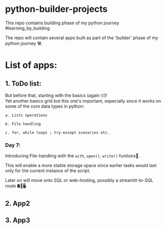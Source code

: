 # python-builder-projects
This repo contains building phase of my python journey #learning_by_building

The repo will contain several apps built as part of the 'builder' phase of my python journey 🛠️.


# List of apps:
## 1. **ToDo list:** 
But before that, starting with the basics (again 🙄)! <br>
Yet another basics grid but this one's important, especially since it works on some of the core data types in python:
  
    a. Lists operations
    
    b. File handling
    
    c. for, while loops ; try-except scenarios etc.

### Day 7: 
   Introducing File-handling with the  `with`, `open()`, `write()` funtions📄.
   
   This will enable a more stable storage space since earlier tasks would last only for the current instance of the script.

   Later on will move onto SQL or web-hosting, possibly a streamlit-to-SQL route 🛢️🔁🖥️.



## 2. App2

## 3. App3
